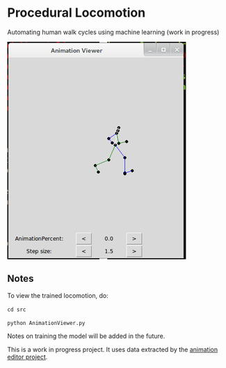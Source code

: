 Procedural Locomotion
=====================

Automating human walk cycles using machine learning (work in progress)

![example](img/anim-viewer.png)

Notes
-----

To view the trained locomotion, do:

`cd src`

`python AnimationViewer.py`

Notes on training the model will be added in the future.

This is a work in progress project. It uses data extracted by the [animation editor project](https://github.com/hmoraldo/AnimationEditor).

